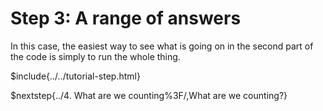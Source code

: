 # Step 3: A range of answers

In this case, the easiest way to see what is going on in the second part of the code is simply to run the whole thing.

$include{../../tutorial-step.html}

$nextstep{../4. What are we counting%3F/,What are we counting?}
<script src="/tutorial.bundle.js"></script>
